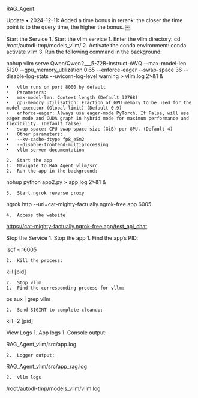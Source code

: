 RAG_Agent

Update
	•	2024-12-11: Added a time bonus in rerank: the closer the time point is to the query time, the higher the bonus. ￼

Start the Service
	1.	Start the vllm service
	1.	Enter the vllm directory: cd /root/autodl-tmp/models_vllm/
	2.	Activate the conda environment: conda activate vllm
	3.	Run the following command in the background:

nohup vllm serve Qwen/Qwen2___5-72B-Instruct-AWQ --max-model-len 5120 --gpu_memory_utilization 0.65 --enforce-eager --swap-space 36 --disable-log-stats --uvicorn-log-level warning > vllm.log 2>&1 &

	•	vllm runs on port 8000 by default
	•	Parameters:
	•	max-model-len: Context length (Default 32768)
	•	gpu-memory_utilization: Fraction of GPU memory to be used for the model executor (Global limit) (Default 0.9)
	•	enforce-eager: Always use eager-mode PyTorch. If False, will use eager mode and CUDA graph in hybrid mode for maximum performance and flexibility. (Default false)
	•	swap-space: CPU swap space size (GiB) per GPU. (Default 4)
	•	Other parameters:
	•	--kv-cache-dtype fp8_e5m2
	•	--disable-frontend-multiprocessing
	•	vllm server documentation

	2.	Start the app
	1.	Navigate to RAG_Agent_vllm/src
	2.	Run the app in the background:

nohup python app2.py > app.log 2>&1 &


	3.	Start ngrok reverse proxy

ngrok http --url=cat-mighty-factually.ngrok-free.app 6005


	4.	Access the website

https://cat-mighty-factually.ngrok-free.app/test_api_chat



Stop the Service
	1.	Stop the app
	1.	Find the app’s PID:

lsof -i :6005


	2.	Kill the process:

kill [pid]


	2.	Stop vllm
	1.	Find the corresponding process for vllm:

ps aux | grep vllm


	2.	Send SIGINT to complete cleanup:

kill -2 [pid]



View Logs
	1.	App logs
	1.	Console output:

RAG_Agent_vllm/src/app.log


	2.	Logger output:

RAG_Agent_vllm/src/app_rag.log


	2.	vllm logs

/root/autodl-tmp/models_vllm/vllm.log